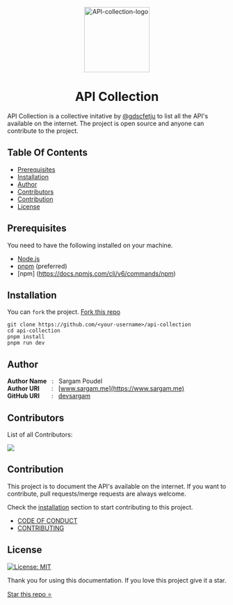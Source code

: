 <p align="center" target="_blank">
    <a href="https://api-collection.netlify.app/ ">
        <img src="./.github/assets/api-collection-logo.png" align="center" alt="API-collection-logo" height=150 width=150/>
    </a>
</p>
<h1 align="center" style="border: 0;"> API Collection </h1>

API Collection is a collective initative by [@gdscfetju](https://gdscfetju.co) to list all the API's available on the internet. The project is open source and anyone can contribute to the project.

## Table Of Contents

- [Prerequisites](#prerequisites)
- [Installation](#installation)
- [Author](#author)
- [Contributors](#contributors)
- [Contribution](#contribution)
- [License](#license)

## Prerequisites

You need to have the following installed on your machine.

- [Node.js](https://nodejs.org/en/)
- [pnpm](https://pnpm.js.org/) (preferred)
- [npm] (https://docs.npmjs.com/cli/v6/commands/npm)

## Installation

You can `fork` the project.
[Fork this repo](https://github.com/gdsc-fetju/api-collection/fork)

```
git clone https://github.com/<your-username>/api-collection
cd api-collection
pnpm install
pnpm run dev
```

## Author

**Author Name** &nbsp; : &nbsp; Sargam Poudel <br>
**Author URI** &nbsp; &nbsp; &nbsp; : &nbsp; [www.sargam.me](https://www.sargam.me) <br>
**GitHub URI** &nbsp; &nbsp; &nbsp; : &nbsp; [devsargam](https://github.com/devsargam)

## Contributors

List of all Contributors:

<a href="https://github.com/gdsc-fetju/api-collection/graphs/contributors">
<img src="https://contrib.rocks/image?repo=gdsc-fetju/api-collection&&max=817" />
</a>

## Contribution

This project is to document the API's available on the internet. If you want to contribute, pull requests/merge requests are always welcome.

Check the [installation](#installation) section to start contributing to this project.

- [CODE OF CONDUCT](CODE_OF_CONDUCT.md)
- [CONTRIBUTING](CONTRIBUTING.md)

## License

[![License: MIT](https://img.shields.io/badge/License-MIT-red.svg)](https://opensource.org/licenses/MIT)

Thank you for using this documentation. If you love this project give it a star.

[Star this repo ⭐](https://github.com/gdsc-fetju/api-collection)
